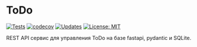 # ToDo
[![Tests](https://github.com/Arseniks/ToDo/workflows/Tests/badge.svg)](https://github.com/Arseniks/ToDo/actions)
[![codecov](https://codecov.io/gh/Arseniks/ToDo/branch/master/graph/badge.svg)](https://codecov.io/gh/Arseniks/ToDo)
[![Updates](https://pyup.io/repos/github/Arseniks/ToDo/shield.svg)](https://pyup.io/repos/github/Arseniks/ToDo/)
[![License: MIT](https://img.shields.io/badge/License-MIT-green.svg)](https://opensource.org/licenses/MIT)

REST API сервис для управления ToDo на базе fastapi, pydantic и SQLite.
